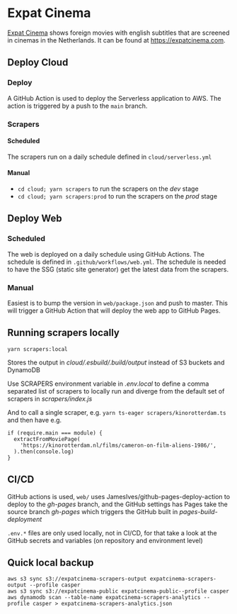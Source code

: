 # Expat Cinema

[Expat Cinema](https://expatcinema.com) shows foreign movies with english subtitles that are screened in cinemas in the Netherlands. It can be found at https://expatcinema.com.

## Deploy Cloud

### Deploy

A GitHub Action is used to deploy the Serverless application to AWS. The action is triggered by a push to the `main` branch.

### Scrapers

#### Scheduled

The scrapers run on a daily schedule defined in `cloud/serverless.yml`

#### Manual

- `cd cloud; yarn scrapers` to run the scrapers on the _dev_ stage
- `cd cloud; yarn scrapers:prod` to run the scrapers on the _prod_ stage

## Deploy Web

### Scheduled

The web is deployed on a daily schedule using GitHub Actions. The schedule is defined in `.github/workflows/web.yml`. The schedule is needed to have the SSG (static site generator) get the latest data from the scrapers.

### Manual

Easiest is to bump the version in `web/package.json` and push to master. This will trigger a GitHub Action that will deploy the web app to GitHub Pages.

## Running scrapers locally

```
yarn scrapers:local
```

Stores the output in _cloud/.esbuild/.build/output_ instead of S3 buckets and DynamoDB

Use SCRAPERS environment variable in _.env.local_ to define a comma separated list of scrapers to locally run and diverge from the default set of scrapers in _scrapers/index.js_

And to call a single scraper, e.g. `yarn ts-eager scrapers/kinorotterdam.ts` and then have e.g.

```
if (require.main === module) {
  extractFromMoviePage(
    'https://kinorotterdam.nl/films/cameron-on-film-aliens-1986/',
  ).then(console.log)
}
```

## CI/CD

GitHub actions is used, `web/` uses JamesIves/github-pages-deploy-action to deploy to the _gh-pages_ branch, and the GitHub settings has Pages take the source branch _gh-pages_ which triggers the GitHub built in _pages-build-deployment_

`.env.*` files are only used locally, not in CI/CD, for that take a look at the GitHub secrets and variables (on repository and environment level)

## Quick local backup

```
aws s3 sync s3://expatcinema-scrapers-output expatcinema-scrapers-output --profile casper
aws s3 sync s3://expatcinema-public expatcinema-public--profile casper
aws dynamodb scan --table-name expatcinema-scrapers-analytics --profile casper > expatcinema-scrapers-analytics.json
```
